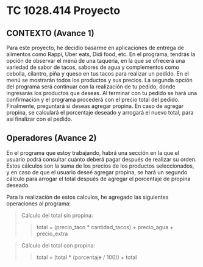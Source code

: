 # TC 1028.414 Proyecto
## CONTEXTO (Avance 1)
Para este proyecto, he decidio basarme en aplicaciones de entrega de alimentos como Rappi, Uber eats, Didi food, etc. En el programa, tendrás la opción de observar el menú de una taquería, en la que se ofrecerá una variedad de sabor de tacos, sabores de agua y complementos como cebolla, cilantro, piña y queso en tus tacos para realizar un pedido. En el menú se mostrarán todos los productos y sus precios. La segunda opción del programa será continuar con la realización de tu pedido, donde ingresarás los productos que deseas. Al terminar con tu pedido se hará una confirmación y el programa procederá con el precio total del pedido. Finalmente, preguntará si deseas agregar propina. En caso de agregar propina, se calculará el porcentaje deseado y arrogará el nuevo total, para así finalizar con el pedido.
## Operadores (Avance 2)
En el programa que estoy trabajando, habrá una sección en la que el usuario podrá consultar cuánto deberá pagar después de realizar su orden. Estos cálculos son la suma de los precios de los productos seleccionados, y en caso de que el usuario deseé agregar propina, se hará un segundo cálculo para arrogar el total después de agregar el porcentaje de propina deseado.

Para la realización de estos calculos, he agregado las siguientes operaciones al programa:

> Cálculo del total sin propina:
>> total = (precio_taco * cantidad_tacos) + precio_agua + precio_extra

> Cálculo del total con propina:
>> total = (total * (porcentaje / 100)) + total
